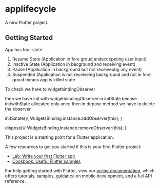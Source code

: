 # applifecycle

A new Flutter project.

## Getting Started


App has four state 

1. Resume State (Application in fore groud andaccepeting user input)
2. Inactive State (Application in bacground and receiving event)
3. Pause (Appilcation in background but not receiveubg any event)
4. Suspended (Application is not receiveing background and not in fore groud means app is killed state 

To check we have to widgetbindingObserver

then we have init with widgetbiindingObserver in initState becase initwithState allocated only once
then in depose method we have to delete the observer

initSatate(){
 WidgetsBinding.instance.addObserver(this);
 }
 
 dispose(){
 WidgetsBinding.instance.removeObserver(this);
 }





This project is a starting point for a Flutter application.

A few resources to get you started if this is your first Flutter project:

- [Lab: Write your first Flutter app](https://flutter.dev/docs/get-started/codelab)
- [Cookbook: Useful Flutter samples](https://flutter.dev/docs/cookbook)

For help getting started with Flutter, view our
[online documentation](https://flutter.dev/docs), which offers tutorials,
samples, guidance on mobile development, and a full API reference.
